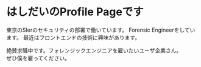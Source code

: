 #	はしだいのProfile Pageです

東京のSIerのセキュリティの部署で働いています。
Forensic Engineerをしています。
最近はフロントエンドの技術に興味があります。



絶賛求職中です。フォレンジックエンジニアを雇いたいユーザ企業さん。<br>
ぜひ僕を雇ってください。<br>

